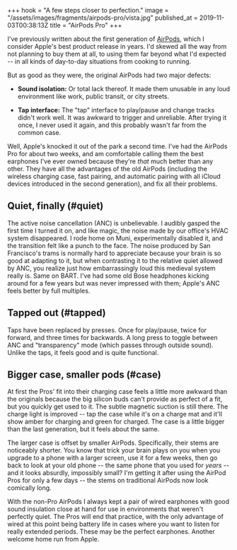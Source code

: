 +++
hook = "A few steps closer to perfection."
image = "/assets/images/fragments/airpods-pro/vista.jpg"
published_at = 2019-11-03T00:38:13Z
title = "AirPods Pro"
+++

I've previously written about the first generation of [AirPods](/fragments/airpods), which I consider Apple's best product release in years. I'd skewed all the way from not planning to buy them at all, to using them far beyond what I'd expected -- in all kinds of day-to-day situations from cooking to running.

But as good as they were, the original AirPods had two major defects:

* **Sound isolation:** Or total lack thereof. It made them unusable in any loud environment like work, public transit, or city streets.

* **Tap interface:** The "tap" interface to play/pause and change tracks didn't work well. It was awkward to trigger and unreliable. After trying it once, I never used it again, and this probably wasn't far from the common case.

Well, Apple's knocked it out of the park a second time. I've had the AirPods Pro for about two weeks, and am comfortable calling them the best earphones I've ever owned because they're _that_ much better than any other. They have all the advantages of the old AirPods (including the wireless charging case, fast pairing, and automatic pairing with all iCloud devices introduced in the second generation), and fix all their problems.

## Quiet, finally (#quiet)

The active noise cancellation (ANC) is unbelievable. I audibly gasped the first time I turned it on, and like magic, the noise made by our office's HVAC system disappeared. I rode home on Muni, experimentally disabled it, and the transition felt like a punch to the face. The noise produced by San Francisco's trams is normally hard to appreciate because your brain is so good at adapting to it, but when contrasting it to the relative quiet allowed by ANC, you realize just how embarrassingly loud this medieval system really is. Same on BART. I've had some old Bose headphones kicking around for a few years but was never impressed with them; Apple's ANC feels better by full multiples.

## Tapped out (#tapped)

Taps have been replaced by presses. Once for play/pause, twice for forward, and three times for backwards. A long press to toggle between ANC and "transparency" mode (which passes through outside sound). Unlike the taps, it feels good and is quite functional.

## Bigger case, smaller pods (#case)

At first the Pros' fit into their charging case feels a little more awkward than the originals because the big silicon buds can't provide as perfect of a fit, but you quickly get used to it. The subtle magnetic suction is still there. The charge light is improved -- tap the case while it's on a charge mat and it'll show amber for charging and green for charged. The case is a little bigger than the last generation, but it feels about the same.

The larger case is offset by smaller AirPods. Specifically, their stems are noticeably shorter. You know that trick your brain plays on you when you upgrade to a phone with a larger screen, use it for a few weeks, then go back to look at your old phone -- the same phone that you used for _years_ -- and it looks absurdly, impossibly small? I'm getting it after using the AirPod Pros for only a few days -- the stems on traditional AirPods now look comically long.

With the non-Pro AirPods I always kept a pair of wired earphones with good sound insulation close at hand for use in environments that weren't perfectly quiet. The Pros will end that practice, with the only advantage of wired at this point being battery life in cases where you want to listen for really extended periods. These may be the perfect earphones. Another welcome home run from Apple.
